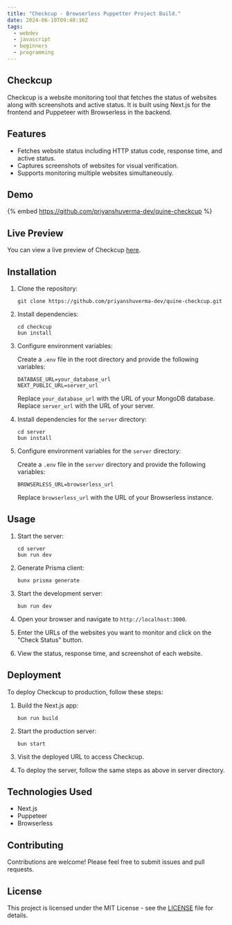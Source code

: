 ```yaml
---
title: "Checkcup - Browserless Puppetter Project Build."
date: 2024-06-10T09:48:16Z
tags:
  - webdev
  - javascript
  - beginners
  - programming
---
```


## Checkcup

Checkcup is a website monitoring tool that fetches the status of websites along with screenshots and active status. It is built using Next.js for the frontend and Puppeteer with Browserless in the backend.

## Features

- Fetches website status including HTTP status code, response time, and active status.
- Captures screenshots of websites for visual verification.
- Supports monitoring multiple websites simultaneously.


## Demo
{% embed https://github.com/priyanshuverma-dev/quine-checkcup %}

## Live Preview

You can view a live preview of Checkcup [here](https://quine-checkcup.vercel.app/).

## Installation

1. Clone the repository:

   ~~~
   git clone https://github.com/priyanshuverma-dev/quine-checkcup.git
   ~~~

2. Install dependencies:

   ~~~
   cd checkcup
   bun install
   ~~~

3. Configure environment variables:

   Create a `.env` file in the root directory and provide the following variables:

   ~~~
   DATABASE_URL=your_database_url
   NEXT_PUBLIC_URL=server_url
   ~~~

   Replace `your_database_url` with the URL of your MongoDB database.
   Replace `server_url` with the URL of your server.

4. Install dependencies for the `server` directory:

   ~~~
   cd server
   bun install
   ~~~

5. Configure environment variables for the `server` directory:

   Create a `.env` file in the `server` directory and provide the following variables:

   ~~~
   BROWSERLESS_URL=browserless_url
   ~~~

   Replace `browserless_url` with the URL of your Browserless instance.

## Usage

1. Start the server:

   ~~~
   cd server
   bun run dev
   ~~~

2. Generate Prisma client:

   ~~~
   bunx prisma generate
   ~~~

3. Start the development server:

   ~~~
   bun run dev
   ~~~

4. Open your browser and navigate to `http://localhost:3000`.

5. Enter the URLs of the websites you want to monitor and click on the "Check Status" button.

6. View the status, response time, and screenshot of each website.

## Deployment

To deploy Checkcup to production, follow these steps:

1. Build the Next.js app:

   ~~~
   bun run build
   ~~~

2. Start the production server:

   ~~~
   bun start
   ~~~

3. Visit the deployed URL to access Checkcup.

4. To deploy the server, follow the same steps as above in server directory.

## Technologies Used

- Next.js
- Puppeteer
- Browserless

## Contributing

Contributions are welcome! Please feel free to submit issues and pull requests.

## License

This project is licensed under the MIT License - see the [LICENSE](LICENSE) file for details.

 